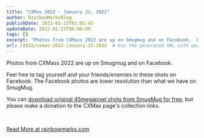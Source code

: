 ```yaml
---
title: "CXMas 2022 - January 22, 2022"
author: RainbowMarksBlog
publishDate: 2022-01-23T01:05:45
updateDate: 2022-01-23T06:06:09
tags: []
excerpt: "Photos from CXMass 2022 are up on Smugmug and on Facebook.  Feel free to tag yourself and your friends/enemies in these shots on Facebook. The Facebook photos are lower resolution than what we have on SmugMug.  You can download original 45megapixel shots from SmugMug for free, but please make a donation to the CXMas page's collection links.  &nbsp; "
url: /2022/cxmas-2022-january-22-2022  # Use the generated URL with year
---
```

<p>Photos from CXMass 2022 are up on Smugmug and on Facebook.</p>  <p>Feel free to tag yourself and your friends/enemies in these shots on Facebook. The Facebook photos are lower resolution than what we have on SmugMug.</p>  <p>You can <a href="https://rainbowmarks.smugmug.com/2022/Bikes/CXMas-1-22-2022/">download original 45megapixel shots from SmugMug for free</a>, but please make a donation to the CXMas page's collection links.</p>  <p>&nbsp;</p>  <a href="https://rainbowmarks.com/Events/2022/01/CXMas-2022">Read More at rainbowmarks.com</a>
